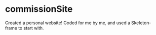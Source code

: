 # commissionSite
Created a personal website!
Coded for me by me, and used a Skeleton-frame to start with.
